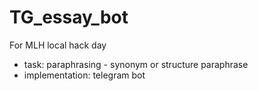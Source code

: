# TG_essay_bot
For MLH local hack day

 - task: paraphrasing - synonym or structure paraphrase
 - implementation: telegram bot
